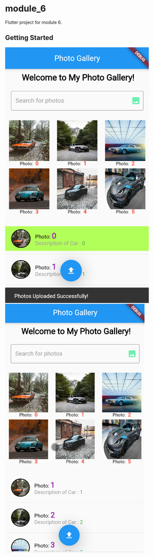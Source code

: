 # module_6
Flutter project for module 6.

## Getting Started
![App View1!](app_view1.png)
![App View2!](app_view2.png)


